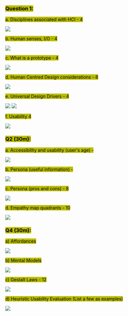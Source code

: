 ### <mark style="background: #BABD00;">Question 1:</mark>

<mark style="background: #BABD00;">a. Disciplines associated with HCI - 4</mark>

![](https://i.imgur.com/TDKVjlq.png)



<mark style="background: #BABD00;">b. Human senses, I/O - 4</mark>

![](https://i.imgur.com/hHozDVS.png)


<mark style="background: #BABD00;">c. What is a prototype - 4</mark>

![](https://i.imgur.com/SC3uv5a.png)

<mark style="background: #BABD00;">d. Human Centred Design considerations - 8</mark>

![](https://i.imgur.com/5aqr3ps.png)

<mark style="background: #BABD00;">e. Universal Design Drivers - 4 </mark>

![](https://i.imgur.com/iW2GqQC.png)
![](https://i.imgur.com/EAVPiiK.png)

<mark style="background: #BABD00;">f. Usability 4</mark>

![](https://i.imgur.com/QScuizp.png)

### <mark style="background: #BABD00;">Q2 (30m):</mark>

<mark style="background: #BABD00;">a. Accessibility and usability (user's age) - </mark>

![](https://i.imgur.com/5UvlJuS.png)


<mark style="background: #BABD00;">b. Persona (useful information) -</mark>

![](https://i.imgur.com/9znGyOF.png)

<mark style="background: #BABD00;">c. Persona (pros and cons) - 8</mark>

![](https://i.imgur.com/Kt0ZXRT.png)


<mark style="background: #BABD00;">d. Empathy map quadrants - 10</mark>

![](https://i.imgur.com/3ZN1VG8.png)


### <mark style="background: #BABD00;">Q4 (30m):</mark>

<mark style="background: #BABD00;">a) Affordances</mark>

![](https://i.imgur.com/mzibEZh.png)


<mark style="background: #BABD00;">b) Mental Models</mark>

![](https://i.imgur.com/ui4Z76H.png)

<mark style="background: #BABD00;">c) Gestalt Laws - 12</mark>

![](https://i.imgur.com/WhtyDl0.png)

<mark style="background: #BABD00;">d) Heuristic Usability Evaluation (List a few as examples)</mark>

![](https://i.imgur.com/lOyxT34.png)
